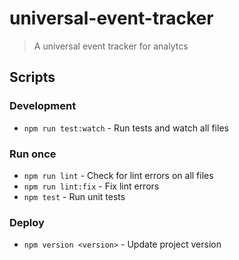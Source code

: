 # universal-event-tracker

> A universal event tracker for analytcs

## Scripts

### Development

- `npm run test:watch` - Run tests and watch all files

### Run once

- `npm run lint` - Check for lint errors on all files
- `npm run lint:fix` - Fix lint errors
- `npm test` - Run unit tests

### Deploy

- `npm version <version>` - Update project version
